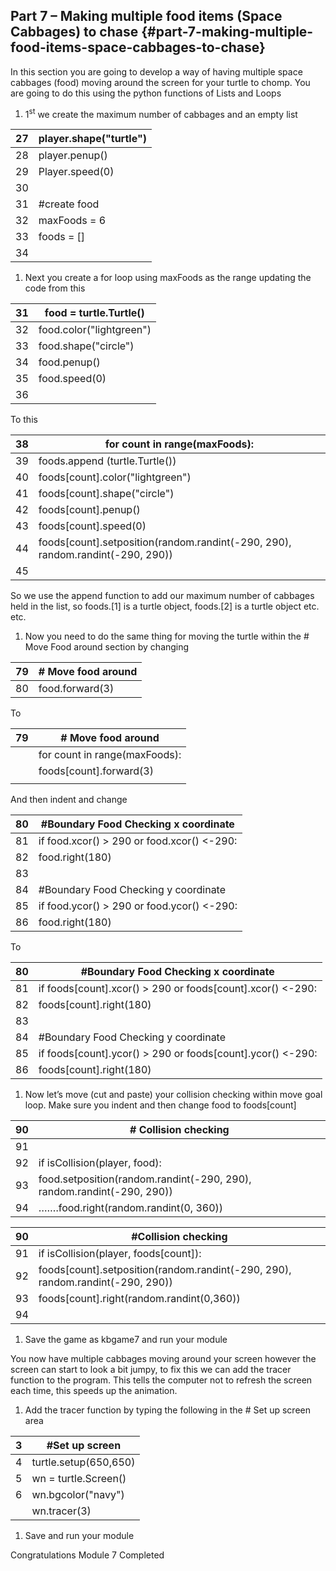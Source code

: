 ## Part 7 – Making multiple food items (Space Cabbages) to chase {#part-7-making-multiple-food-items-space-cabbages-to-chase}

In this section you are going to develop a way of having multiple space cabbages (food) moving around the screen for your turtle to chomp. You are going to do this using the python functions of Lists and Loops

1.  1<sup>st</sup> we create the maximum number of cabbages and an empty list

| 27 | player.shape(&quot;turtle&quot;) |
| --- | --- |
| 28 | player.penup() |
| 29 | Player.speed(0) |
| 30 |  |
| 31 | #create food |
| 32 | maxFoods = 6 |
| 33 | foods = [] |
| 34 |  |

1.  Next you create a for loop using maxFoods as the range updating the code from this

| 31 | food = turtle.Turtle() |
| --- | --- |
| 32 | food.color(&quot;lightgreen&quot;) |
| 33 | food.shape(&quot;circle&quot;) |
| 34 | food.penup() |
| 35 | food.speed(0) |
| 36 |  |

To this

| 38 | for count in range(maxFoods): |
| --- | --- |
| 39 | foods.append (turtle.Turtle()) |
| 40 | foods[count].color(&quot;lightgreen&quot;) |
| 41 | foods[count].shape(&quot;circle&quot;) |
| 42 | foods[count].penup() |
| 43 | foods[count].speed(0) |
| 44 | foods[count].setposition(random.randint(-290, 290), random.randint(-290, 290)) |
| 45 |  |

So we use the append function to add our maximum number of cabbages held in the list, so foods.[1] is a turtle object, foods.[2] is a turtle object etc. etc.

1.  Now you need to do the same thing for moving the turtle within the # Move Food around section by changing

| 79 | # Move food around |
| --- | --- |
| 80 | food.forward(3) |

To

| 79 | # Move food around |
| --- | --- |
|  | for count in range(maxFoods): |
|  | foods[count].forward(3) |
|  |  |

And then indent and change

| 80 | #Boundary Food Checking x coordinate |
| --- | --- |
| 81 | if food.xcor() &gt; 290 or food.xcor() &lt;-290: |
| 82 | food.right(180) |
| 83 |  |
| 84 | #Boundary Food Checking y coordinate |
| 85 | if food.ycor() &gt; 290 or food.ycor() &lt;-290: |
| 86 | food.right(180) |

To

| 80 | #Boundary Food Checking x coordinate |
| --- | --- |
| 81 | if foods[count].xcor() &gt; 290 or foods[count].xcor() &lt;-290: |
| 82 | foods[count].right(180) |
| 83 |  |
| 84 | #Boundary Food Checking y coordinate |
| 85 | if foods[count].ycor() &gt; 290 or foods[count].ycor() &lt;-290: |
| 86 | foods[count].right(180) |

1.  Now let’s move (cut and paste) your collision checking within move goal loop. Make sure you indent and then change food to foods[count]

| 90 | # Collision checking |
| --- | --- |
| 91 |  |
| 92 | if isCollision(player, food): |
| 93 | food.setposition(random.randint(-290, 290), random.randint(-290, 290)) |
| 94 | …….food.right(random.randint(0, 360)) |

| 90 | #Collision checking |
| --- | --- |
| 91 | if isCollision(player, foods[count]): |
| 92 | foods[count].setposition(random.randint(-290, 290), random.randint(-290, 290)) |
| 93 | foods[count].right(random.randint(0,360)) |
| 94 |  |

1.  Save the game as kbgame7 and run your module

You now have multiple cabbages moving around your screen however the screen can start to look a bit jumpy, to fix this we can add the tracer function to the program. This tells the computer not to refresh the screen each time, this speeds up the animation.

1.  Add the tracer function by typing the following in the # Set up screen area

| 3 | #Set up screen |
| --- | --- |
| 4 | turtle.setup(650,650) |
| 5 | wn = turtle.Screen() |
| 6 | wn.bgcolor(&quot;navy&quot;) |
|  | wn.tracer(3) |

1.  Save and run your module

Congratulations Module 7 Completed